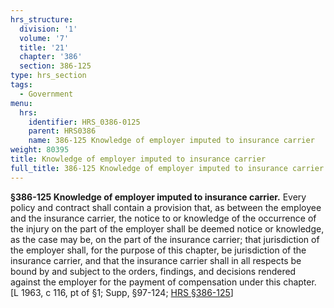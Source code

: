 ```yaml
---
hrs_structure:
  division: '1'
  volume: '7'
  title: '21'
  chapter: '386'
  section: 386-125
type: hrs_section
tags:
  - Government
menu:
  hrs:
    identifier: HRS_0386-0125
    parent: HRS0386
    name: 386-125 Knowledge of employer imputed to insurance carrier
weight: 80395
title: Knowledge of employer imputed to insurance carrier
full_title: 386-125 Knowledge of employer imputed to insurance carrier
---
```

**§386-125 Knowledge of employer imputed to insurance carrier.** Every policy and contract shall contain a provision that, as between the employee and the insurance carrier, the notice to or knowledge of the occurrence of the injury on the part of the employer shall be deemed notice or knowledge, as the case may be, on the part of the insurance carrier; that jurisdiction of the employer shall, for the purpose of this chapter, be jurisdiction of the insurance carrier, and that the insurance carrier shall in all respects be bound by and subject to the orders, findings, and decisions rendered against the employer for the payment of compensation under this chapter. [L 1963, c 116, pt of §1; Supp, §97-124; [HRS §386-125](/title-21/chapter-386/section-386-125/)]